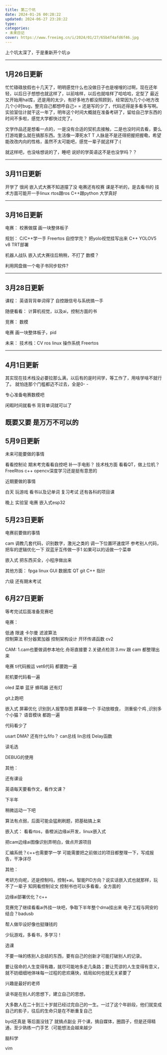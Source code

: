 ```yaml
---
title: 第二个坑
date: 2024-01-26 00:28:22
updated: 2024-06-27 23:28:22
type:
categories:
- 未来日记
cover: https://www.freeimg.cn/i/2024/01/27/65b4f4afd6f46.jpg
---
```


上个坑太深了，于是重新开个坑:p

---------------------
1月26日更新
---
忙忙碌碌放假也十几天了，明明感觉什么也没做日子也是嗖嗖的过啊，现在还年轻，以后日子想想也就这样了，以前啥样，以后也就啥样了哈哈哈，定型了
最近又开始用hal库，还是用的太少，有好多地方都没照顾到，经常因为几个小地方改几个小时bug，整完自己都想呼自己= = 还是写的少了，代码还得是多看多写啊。
实验室估计就干这一年了，明年这个时间大概就在准备考研了，留给自己学东西的时间不多啦，感觉大学都快过完了。

文学作品还是想看一点的，一是没有合适的契机去接触，二是也没时间去看，要么打游戏要么就在搞那东西。生活像一潭死水T T 
人脉是不是还得把握把握嘞，希望能改改内向的性格，虽然不太可能吧，感觉一辈子就这样了:(

就这样吧，也没啥想说的了，睡吧
说好的学英语这不是也没学吗？？

---------------------
3月11日更新
---
开学了
很闲
嵌入式大赛不知道摆了没
电赛还有校赛
课是不听的，是去看书的
技术方面可能开一手linux
rtos跟ros
C++跟python
大学真好

---------------------
3月16日更新
---
电赛：
校赛做摆
画一块整体板子

规划：
C/C++学一手
Freertos
自控学完？
把yolo视觉挂写出来 C++ YOLOV5 v8 TRT部署

机器人战队
嵌入式大赛往后稍稍，不打了 数模？

利用网盘做一个电子书同步软件?

---------------------
3月28日更新
---
课程：
英语背背单词得了
自控跟信号与系统搞一手

随便看看：
计算机视觉，以及ai，控制方面的书


竞赛：
数模

电赛   画一块整体板子，pid

未来：
技术栈：CV ros linux 操作系统 Freertos

---------------------
4月1日更新
---


其实现在技术栈没必要拉那么满，以后有的是时间学，等工作了，用啥学啥不就行了。
就怕连那个门槛都迈不过去，全是0- -

专心准备电赛数模吧

闲暇时间就看书 背背单词就可以了

既要又要 是万万不可以的
---------------------
5月9日更新
---

未来可能要做的事情

看看控制论
期末考完看看自控吧
补一手电影？
技术栈方面
看看QT，做上位机？
FreeRtos
c++ opencv深度学习还是挺有意思的

近期要做的事情

白天
玩游戏
看书以及记单词
复习考试
还有各科的项目课

晚上
实验室 
电赛 嵌入式esp32

5月23日更新
---
电赛前要做的事情

cam 调教几套代码，识别数字，激光之类的
调一下位置环速度环 参考别人代码，把车的逻辑优化一下
双蓝牙互传做一手1
如果可以的话做一个菜单

嵌入式 把东西买全，小程序做出来

其他方面：
fpga linux GUI 数据库
QT git C++ 指针

六级
还有期末考试




6月27日更新
---
等考完试后面准备竞赛吧


电赛：









低通 限速 卡尔曼 滤波算法  
控制算法   积分器累加器  控制架构设计 开环传递函数
cv2


CAM:
1.cam也要做调参本地化 舟哥直接要 
2.关键点检测
3.mv 跟 cam 都整理出来 

电赛 ti代码搬运 vet6代码 都要跑一遍 


舵机要代码看一遍

oled 菜单 蓝牙 蜂鸣器 还有灯

git上跑吧



  


嵌入式  屏幕优化  识别到人报警存图  屏幕做一个 手动放粮食， 测重偷个鸡  ,识别多个小猫？   语音模块
都跑一遍




代码看少了



usart DMA? 还有什么fifo？
can总线 lin总线
Delay函数



读毛选


DEBUG的使用

其他：

还有课设

英语每天要看作文，看作文课？

下半年

稍微运动一下吧


算法有点弱，后面可能会猛刷刷题，把基础搞上来 


嵌入式：
看看rtos，香橙派边缘ai开发，linux嵌入式

把cam边缘ai图像识别弄明白，做点开源项目

汇编系统？c++也需要学一学
可能需要把之前做过的项目都整理一下，写成报告，干净详尽

其他：

考研方向呢，还是控制吗，控制+ai。智能PID方向？说实话嵌入式也就那样，玩不了一辈子
知网看控制论文
控制书也可以多看看，全方面的


边缘ai部署优化？c++


竞赛完了继续看看ai外挂一块吧，争取下半年整个dma挂出来
电子工程与网安的结合？badusb

帮人做毕设好像也挺赚钱的

少玩游戏，多看书，多学习！

选课

不要一味的练别人总结的东西，要有自己的创新才可能打破别人的记录。

要让宿命的人生变得有趣，就尽可能地多走几条路；要让荒谬的人生变得有意义，就不妨细细地体味每一过程的悲欢痛快，结局如何也就无关紧要了

兴趣是最好的老师

读书是在别人的思想下，建立自己的思想，

大多数人在二十到三十岁就已经过完自己的一生。一过了这个年龄段，他们就变成自己的影子，往后的生命只是在不断重复自己

byd还真是 等后面没钱了 就搞点副业 开个课，搞自媒体，圈圆子，但是还得精通，至少熟练一门手艺（可能想法会越来越少

脑科学

vim